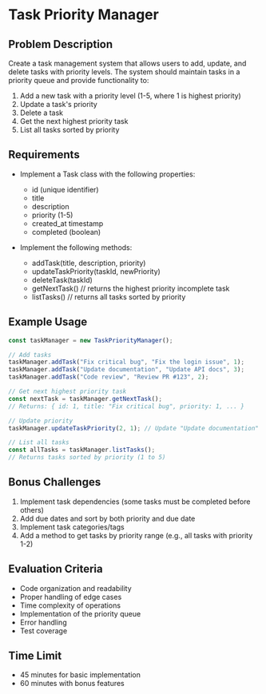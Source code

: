 # Task Priority Manager

## Problem Description

Create a task management system that allows users to add, update, and delete tasks with priority levels. The system should maintain tasks in a priority queue and provide functionality to:

1. Add a new task with a priority level (1-5, where 1 is highest priority)
2. Update a task's priority
3. Delete a task
4. Get the next highest priority task
5. List all tasks sorted by priority

## Requirements

- Implement a Task class with the following properties:

  - id (unique identifier)
  - title
  - description
  - priority (1-5)
  - created_at timestamp
  - completed (boolean)

- Implement the following methods:
  - addTask(title, description, priority)
  - updateTaskPriority(taskId, newPriority)
  - deleteTask(taskId)
  - getNextTask() // returns the highest priority incomplete task
  - listTasks() // returns all tasks sorted by priority

## Example Usage

```javascript
const taskManager = new TaskPriorityManager();

// Add tasks
taskManager.addTask("Fix critical bug", "Fix the login issue", 1);
taskManager.addTask("Update documentation", "Update API docs", 3);
taskManager.addTask("Code review", "Review PR #123", 2);

// Get next highest priority task
const nextTask = taskManager.getNextTask();
// Returns: { id: 1, title: "Fix critical bug", priority: 1, ... }

// Update priority
taskManager.updateTaskPriority(2, 1); // Update "Update documentation" to highest priority

// List all tasks
const allTasks = taskManager.listTasks();
// Returns tasks sorted by priority (1 to 5)
```

## Bonus Challenges

1. Implement task dependencies (some tasks must be completed before others)
2. Add due dates and sort by both priority and due date
3. Implement task categories/tags
4. Add a method to get tasks by priority range (e.g., all tasks with priority 1-2)

## Evaluation Criteria

- Code organization and readability
- Proper handling of edge cases
- Time complexity of operations
- Implementation of the priority queue
- Error handling
- Test coverage

## Time Limit

- 45 minutes for basic implementation
- 60 minutes with bonus features
